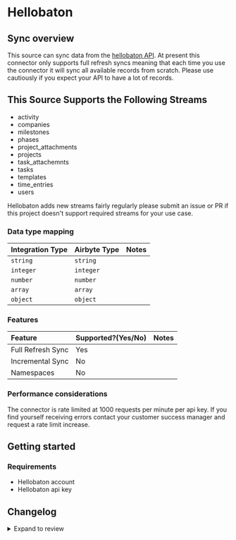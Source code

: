 # Hellobaton

## Sync overview

This source can sync data from the [hellobaton API](https://app.hellobaton.com/api/redoc/). At present this connector only supports full refresh syncs meaning that each time you use the connector it will sync all available records from scratch. Please use cautiously if you expect your API to have a lot of records.

## This Source Supports the Following Streams

- activity
- companies
- milestones
- phases
- project_attachments
- projects
- task_attachemnts
- tasks
- templates
- time_entries
- users

Hellobaton adds new streams fairly regularly please submit an issue or PR if this project doesn't support required streams for your use case.

### Data type mapping

| Integration Type | Airbyte Type | Notes |
| :--------------- | :----------- | :---- |
| `string`         | `string`     |       |
| `integer`        | `integer`    |       |
| `number`         | `number`     |       |
| `array`          | `array`      |       |
| `object`         | `object`     |       |

### Features

| Feature           | Supported?\(Yes/No\) | Notes |
| :---------------- | :------------------- | :---- |
| Full Refresh Sync | Yes                  |       |
| Incremental Sync  | No                   |       |
| Namespaces        | No                   |       |

### Performance considerations

The connector is rate limited at 1000 requests per minute per api key. If you find yourself receiving errors contact your customer success manager and request a rate limit increase.

## Getting started

### Requirements

- Hellobaton account
- Hellobaton api key

## Changelog

<details>
  <summary>Expand to review</summary>

| Version | Date       | Pull Request                                             | Subject                             |
| :------ | :--------- | :------------------------------------------------------- | :---------------------------------- |
| 0.2.1 | 2024-05-21 | [38507](https://github.com/airbytehq/airbyte/pull/38507) | [autopull] base image + poetry + up_to_date |
| 0.2.0 | 2023-08-19 | [29490](https://github.com/airbytehq/airbyte/pull/29490) | Migrate CDK from Python to Low Code |
| 0.1.0 | 2022-01-14 | [8461](https://github.com/airbytehq/airbyte/pull/8461) | 🎉 New Source: Hellobaton |

</details>